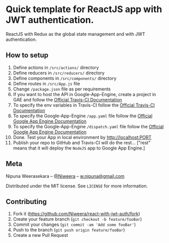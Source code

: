 # Quick template for ReactJS app with JWT authentication.

ReactJS with Redux as the global state management and with JWT authentication.

## How to setup

1. Define actions in `/src/actions/` directory
2. Define reducers in `/src/reducers/` directory
3. Define components in `/src/components/` directory
4. Define routes in `/src/App.js` file
5. Change `/package.json` file as per requirements
6. If you want to host the API in Google-App-Engine, create a project in GAE and follow the [Official Travis-CI Documentation](https://docs.travis-ci.com/user/deployment/google-app-engine/)
7. To specify the env variables in Travis-CI follow the [Official Travis-CI Documentation](https://docs.travis-ci.com/user/environment-variables/)
8. To specify the Google-App-Engine `/app.yaml` file follow the [Official Google App Engine Documentation](https://cloud.google.com/appengine/docs/standard/nodejs/config/appref)
9. To specify the Google-App-Engine `/dispatch.yaml` file follow the [Official Google App Engine Documentation](https://cloud.google.com/appengine/docs/standard/nodejs/reference/dispatch-yaml)
10. Done. Test your App in local environment by [http://localhost:PORT](http://localhost:PORT)
11. Publish your repo to GitHub and Travis-CI will do the rest... ["rest" means that it will deploy the `NodeJS` app to Google App Engine.]

## Meta

Nipuna Weerasekara – [@Niweera](https://twitter.com/Niweera) – w.nipuna@gmail.com

Distributed under the MIT license. See `LICENSE` for more information.

## Contributing

1. Fork it (<https://github.com/Niweera/react-with-jwt-auth/fork>)
2. Create your feature branch (`git checkout -b feature/fooBar`)
3. Commit your changes (`git commit -am 'Add some fooBar'`)
4. Push to the branch (`git push origin feature/fooBar`)
5. Create a new Pull Request

